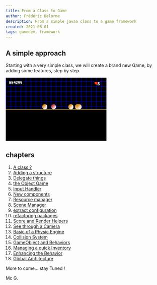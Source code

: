 ```yaml
---
title: From a Class to Game
author: Frédéric Delorme
description: From a simple javaa class to a game framework
created: 2021-08-01
tags: gamedev, framework
---
```


## A simple approach

Starting with a very simple class, we will create a brand new Game, by adding some features, step by step.

![Screenshot of the current dev](images/capture-001.png "A Simple screen shot of the current sample code")

## chapters

1. [A class ?](chapters/01-a-class.md)
2. [Adding a structure](chapters/02-adding-a-structure.md)
3. [Delegate things](chapters/03-delegate-things.md)
4. [the Object Game](chapters/04-the-object-game.md)
5. [Input Handler](chapters/05-input-handler.md)
6. [New components](chapters/06-new-components.md)
7. [Resource manager](chapters/07-resource-manager.md)
8. [Scene Manager](chapters/08-scene-manager.md)
9. [extract configuration](chapters/09-extract-configuration.md)
10. [refactoring packages](chapters/10-refactoring-packages.md)
11. [Score and Render Helpers](chapters/11-score-and-render-helper.md)
12. [See through a Camera](chapters/12-see-through-camera.md)
13. [Basic of a Physic Engine](chapters/13-basic-physic-engine.md)
14. [Collision System](chapters/14-collision-system.md)
15. [GameObject and Behaviors](chapters/16-gameobject-and-behaviors.md)
16. [Managing a quick Inventory](chapters/17-inventory.md)
17. [Enhancing the Behavior](chapters/18-enhanced-behavior.md)
18. [Global Architecture](chapters/100-architecture.md)

More to come... stay Tuned !

Mc G.
